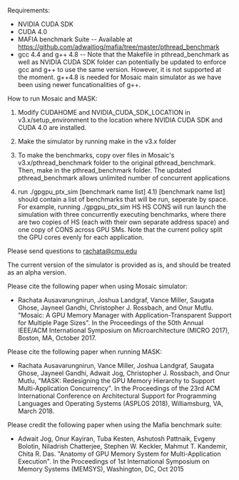 Requirements:

- NVIDIA CUDA SDK
- CUDA 4.0
- MAFIA benchmark Suite
-- Available at https://github.com/adwaitjog/mafia/tree/master/pthread_benchmark
- gcc 4.4 and g++ 4.8
-- Note that the Makefile in pthread_benchmark as well as NVIDIA CUDA SDK folder can potentially be updated to enforce gcc and g++ to use the same version. However, it is not supported at the moment. g++4.8 is needed for Mosaic main simulator as we have been using newer funcationalities of g++.

How to run Mosaic and MASK:

1) Modify CUDAHOME and NVIDIA_CUDA_SDK_LOCATION in v3.x/setup_environment to the location where NVIDIA CUDA SDK and CUDA 4.0 are installed.

2) Make the simulator by running make in the v3.x folder

3) To make the benchmarks, copy over files in Mosaic's v3.x/pthread_benchmark folder to the original pthread_benchmark. Then, make in the pthread_benchmark folder.
The updated pthread_benchmark allows unlimited number of concurrent applications

4) run ./gpgpu_ptx_sim [benchmark name list] 
4.1) [benchmark name list] should contain a list of benchmarks that will be run, seperate by space. For example, running ./gpgpu_ptx_sim HS HS CONS will run launch the simulation with three concurrently executing benchmarks, where there are two copies of HS (each with their own separate address space) and one copy of CONS across GPU SMs. Note that the current policy split the GPU cores evenly for each application.


Please send questions to rachata@cmu.edu

The current version of the simulator is provided as is, and should be treated as an alpha version. 

Please cite the following paper when using Mosaic simulator:

- Rachata Ausavarungnirun, Joshua Landgraf, Vance Miller, Saugata Ghose, Jayneel Gandhi, Christopher J. Rossbach, and Onur Mutlu. "Mosaic: A GPU Memory Manager with Application-Transparent Support for Multiple Page Sizes". In the Proceedings of the 50th Annual IEEE/ACM International Symposium on Microarchitecture (MICRO 2017), Boston, MA, October 2017. 

Please cite the following paper when running MASK:

- Rachata Ausavarungnirun, Vance Miller, Joshua Landgraf, Saugata Ghose, Jayneel Gandhi, Adwait Jog, Christopher J. Rossbach, and Onur Mutlu, "MASK: Redesigning the GPU Memory Hierarchy to Support Multi-Application Concurrency". In the Proceedings of the 23rd ACM International Conference on Architectural Support for Programming Languages and Operating Systems (ASPLOS 2018), Williamsburg, VA, March 2018. 

Please credit the following paper when using the Mafia benchmark suite:

- Adwait Jog, Onur Kayiran, Tuba Kesten, Ashutosh Pattnaik, Evgeny Bolotin, Niladrish Chatterjee, Stephen W. Keckler, Mahmut T. Kandemir, Chita R. Das. "Anatomy of GPU Memory System for Multi-Application Execution". In the Proceedings of 1st International Symposium on Memory Systems (MEMSYS), Washington, DC, Oct 2015

